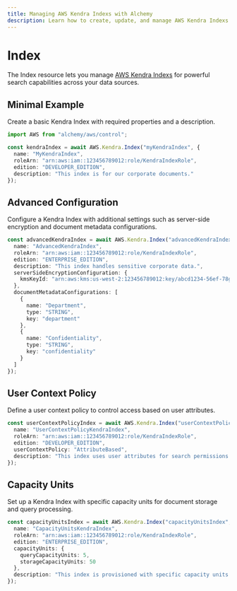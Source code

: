 ```yaml
---
title: Managing AWS Kendra Indexs with Alchemy
description: Learn how to create, update, and manage AWS Kendra Indexs using Alchemy Cloud Control.
---
```


# Index

The Index resource lets you manage [AWS Kendra Indexs](https://docs.aws.amazon.com/kendra/latest/userguide/) for powerful search capabilities across your data sources.

## Minimal Example

Create a basic Kendra Index with required properties and a description.

```ts
import AWS from "alchemy/aws/control";

const kendraIndex = await AWS.Kendra.Index("myKendraIndex", {
  name: "MyKendraIndex",
  roleArn: "arn:aws:iam::123456789012:role/KendraIndexRole",
  edition: "DEVELOPER_EDITION",
  description: "This index is for our corporate documents."
});
```

## Advanced Configuration

Configure a Kendra Index with additional settings such as server-side encryption and document metadata configurations.

```ts
const advancedKendraIndex = await AWS.Kendra.Index("advancedKendraIndex", {
  name: "AdvancedKendraIndex",
  roleArn: "arn:aws:iam::123456789012:role/KendraIndexRole",
  edition: "ENTERPRISE_EDITION",
  description: "This index handles sensitive corporate data.",
  serverSideEncryptionConfiguration: {
    kmsKeyId: "arn:aws:kms:us-west-2:123456789012:key/abcd1234-56ef-78gh-90ij-klmnopqrstuv"
  },
  documentMetadataConfigurations: [
    {
      name: "Department",
      type: "STRING",
      key: "department"
    },
    {
      name: "Confidentiality",
      type: "STRING",
      key: "confidentiality"
    }
  ]
});
```

## User Context Policy

Define a user context policy to control access based on user attributes.

```ts
const userContextPolicyIndex = await AWS.Kendra.Index("userContextPolicyIndex", {
  name: "UserContextPolicyKendraIndex",
  roleArn: "arn:aws:iam::123456789012:role/KendraIndexRole",
  edition: "DEVELOPER_EDITION",
  userContextPolicy: "AttributeBased",
  description: "This index uses user attributes for search permissions."
});
```

## Capacity Units

Set up a Kendra Index with specific capacity units for document storage and query processing.

```ts
const capacityUnitsIndex = await AWS.Kendra.Index("capacityUnitsIndex", {
  name: "CapacityUnitsKendraIndex",
  roleArn: "arn:aws:iam::123456789012:role/KendraIndexRole",
  edition: "ENTERPRISE_EDITION",
  capacityUnits: {
    queryCapacityUnits: 5,
    storageCapacityUnits: 50
  },
  description: "This index is provisioned with specific capacity units."
});
```